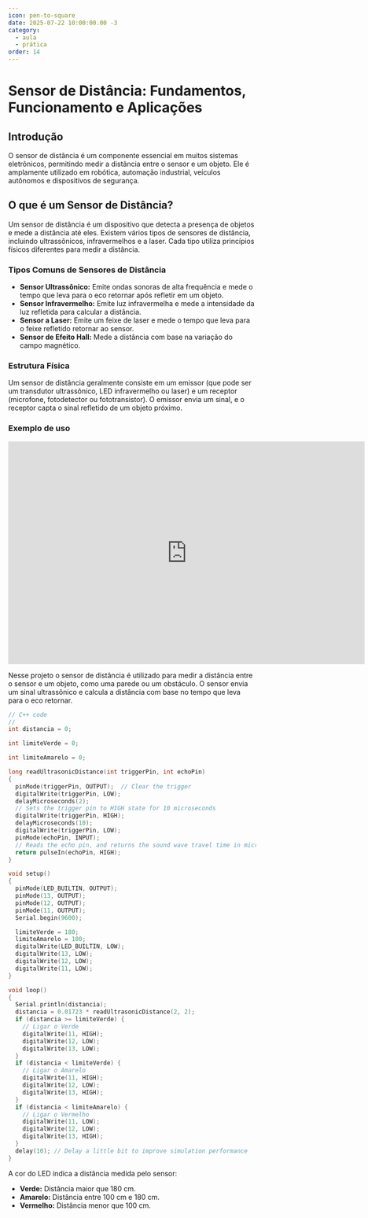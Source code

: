 ```yaml
---
icon: pen-to-square
date: 2025-07-22 10:00:00.00 -3
category:
  - aula
  - prática
order: 14
---
```


# Sensor de Distância: Fundamentos, Funcionamento e Aplicações



## Introdução

O sensor de distância é um componente essencial em muitos sistemas eletrônicos, permitindo medir a distância entre o sensor e um objeto. Ele é amplamente utilizado em robótica, automação industrial, veículos autônomos e dispositivos de segurança. 

## O que é um Sensor de Distância?
Um sensor de distância é um dispositivo que detecta a presença de objetos e mede a distância até eles. Existem vários tipos de sensores de distância, incluindo ultrassônicos, infravermelhos e a laser. Cada tipo utiliza princípios físicos diferentes para medir a distância.

### Tipos Comuns de Sensores de Distância
- **Sensor Ultrassônico:** Emite ondas sonoras de alta frequência e mede o tempo que leva para o eco retornar após refletir em um objeto.
- **Sensor Infravermelho:** Emite luz infravermelha e mede a intensidade da luz refletida para calcular a distância.
- **Sensor a Laser:** Emite um feixe de laser e mede o tempo que leva para o feixe refletido retornar ao sensor.  
- **Sensor de Efeito Hall:** Mede a distância com base na variação do campo magnético.

### Estrutura Física
Um sensor de distância geralmente consiste em um emissor (que pode ser um transdutor ultrassônico, LED infravermelho ou laser) e um receptor (microfone, fotodetector ou fototransistor). O emissor envia um sinal, e o receptor capta o sinal refletido de um objeto próximo.

### Exemplo de uso 

<iframe width="725" height="453" src="https://www.tinkercad.com/embed/jPl2qa2ybbZ?editbtn=1" frameborder="0" marginwidth="0" marginheight="0" scrolling="no"></iframe>

Nesse projeto o sensor de distância é utilizado para medir a distância entre o sensor e um objeto, como uma parede ou um obstáculo. O sensor envia um sinal ultrassônico e calcula a distância com base no tempo que leva para o eco retornar.

```c
// C++ code
//
int distancia = 0;

int limiteVerde = 0;

int limiteAmarelo = 0;

long readUltrasonicDistance(int triggerPin, int echoPin)
{
  pinMode(triggerPin, OUTPUT);  // Clear the trigger
  digitalWrite(triggerPin, LOW);
  delayMicroseconds(2);
  // Sets the trigger pin to HIGH state for 10 microseconds
  digitalWrite(triggerPin, HIGH);
  delayMicroseconds(10);
  digitalWrite(triggerPin, LOW);
  pinMode(echoPin, INPUT);
  // Reads the echo pin, and returns the sound wave travel time in microseconds
  return pulseIn(echoPin, HIGH);
}

void setup()
{
  pinMode(LED_BUILTIN, OUTPUT);
  pinMode(13, OUTPUT);
  pinMode(12, OUTPUT);
  pinMode(11, OUTPUT);
  Serial.begin(9600);

  limiteVerde = 180;
  limiteAmarelo = 100;
  digitalWrite(LED_BUILTIN, LOW);
  digitalWrite(13, LOW);
  digitalWrite(12, LOW);
  digitalWrite(11, LOW);
}

void loop()
{
  Serial.println(distancia);
  distancia = 0.01723 * readUltrasonicDistance(2, 2);
  if (distancia >= limiteVerde) {
    // Ligar o Verde
    digitalWrite(11, HIGH);
    digitalWrite(12, LOW);
    digitalWrite(13, LOW);
  }
  if (distancia < limiteVerde) {
    // Ligar o Amarelo
    digitalWrite(11, HIGH);
    digitalWrite(12, LOW);
    digitalWrite(13, HIGH);
  }
  if (distancia < limiteAmarelo) {
    // Ligar o Vermelho
    digitalWrite(11, LOW);
    digitalWrite(12, LOW);
    digitalWrite(13, HIGH);
  }
  delay(10); // Delay a little bit to improve simulation performance
}

```
A cor do LED indica a distância medida pelo sensor:
- **Verde:** Distância maior que 180 cm.
- **Amarelo:** Distância entre 100 cm e 180 cm.
- **Vermelho:** Distância menor que 100 cm.

